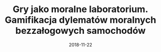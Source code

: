 ---
title: "Gry jako moralne laboratorium. Gamifikacja dylematów moralnych bezzałogowych samochodów"
collection: publications
category: manuscripts
permalink: /publication/gameslaboratories.md
excerpt: 'The aim of this paper is to identify potential dangers and benefits of investigating
moral intuitions about the autonomous vehicles (AVs), using gamified research tools.
We argue that computer games facilitate constructing more ecologically valid experiments. Due to the increased validity, the experimental outcomes can represent the
real-life mechanisms of decision-making more faithfully. Data extracted in this manner could be used in implementation of ‘moral modules’ in AVs built in the real world.
In our paper we analyze selected experimental setups that use game-like elements and
assess them in the light of current literature regarding the algorithmization of ethics
and implementability of ethical frameworks in machines. We also show how this problem can be interpreted in an overarching conceptual scheme of Floridi’s ‘information
ethics'
date: 2018-11-22
venue: 'Replay. The Polish Journal of Game Studies, 5(1), 7–25.'
# slidesurl: 'http://academicpages.github.io/files/slides1.pdf'
paperurl: 'https://czasopisma.uni.lodz.pl/Replay/article/view/5927/5594'
citation: 'Maćkiewicz, B., & Mamak, W. (2018). Gry jako moralne laboratorium. Gamifikacja dylematów moralnych bezzałogowych samochodów. Replay. The Polish Journal of Game Studies, 5(1), 7–25.'
---